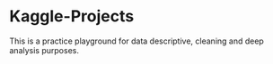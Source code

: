 # Kaggle-Projects

This is a practice playground for data descriptive, cleaning and deep analysis purposes.
